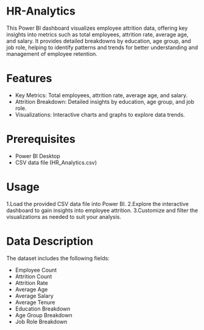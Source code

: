 # HR-Analytics
This Power BI dashboard visualizes employee attrition data, offering key insights into metrics such as total employees, attrition rate, average age, and salary. It provides detailed breakdowns by education, age group, and job role, helping to identify patterns and trends for better understanding and management of employee retention.

# Features
- Key Metrics: Total employees, attrition rate, average age, and salary.
- Attrition Breakdown: Detailed insights by education, age group, and job role.
- Visualizations: Interactive charts and graphs to explore data trends.

# Prerequisites
- Power BI Desktop
- CSV data file (HR_Analytics.csv)
# Usage
1.Load the provided CSV data file into Power BI.
2.Explore the interactive dashboard to gain insights into employee attrition.
3.Customize and filter the visualizations as needed to suit your analysis.

# Data Description
The dataset includes the following fields:

- Employee Count
- Attrition Count
- Attrition Rate
- Average Age
- Average Salary
- Average Tenure
- Education Breakdown
- Age Group Breakdown
- Job Role Breakdown
